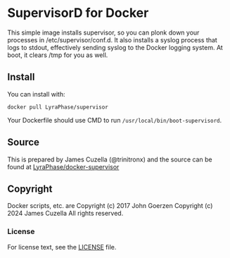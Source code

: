 # SupervisorD for Docker

This simple image installs supervisor, so you can plonk down your
processes in /etc/supervisor/conf.d.  It also installs a syslog
process that logs to stdout, effectively sending syslog to the Docker
logging system.  At boot, it clears /tmp for you as well.

## Install

You can install with:

    docker pull LyraPhase/supervisor

Your Dockerfile should use CMD to run `/usr/local/bin/boot-supervisord`.

## Source

This is prepared by James Cuzella (@trinitronx) and the source
can be found at [LyraPhase/docker-supervisor][1]

## Copyright

Docker scripts, etc. are
Copyright (c) 2017 John Goerzen
Copyright (c) 2024 James Cuzella
All rights reserved.

### License

For license text, see the [LICENSE][2] file.

[1]: https://github.com/LyraPhase/docker-supervisor
[2]: ./LICENSE

